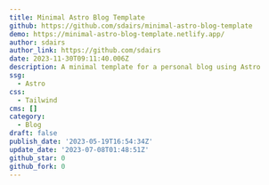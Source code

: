 ```yaml
---
title: Minimal Astro Blog Template
github: https://github.com/sdairs/minimal-astro-blog-template
demo: https://minimal-astro-blog-template.netlify.app/
author: sdairs
author_link: https://github.com/sdairs
date: 2023-11-30T09:11:40.006Z
description: A minimal template for a personal blog using Astro
ssg:
  - Astro
css:
  - Tailwind
cms: []
category:
  - Blog
draft: false
publish_date: '2023-05-19T16:54:34Z'
update_date: '2023-07-08T01:48:51Z'
github_star: 0
github_fork: 0
---
```

